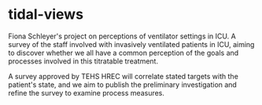# tidal-views
Fiona Schleyer's project on perceptions of ventilator settings in ICU. A survey of the staff involved with invasively ventilated patients in ICU, aiming to discover whether we all have a common perception of the goals and processes involved in this titratable treatment.

A survey approved by TEHS HREC will correlate stated targets with the patient's state, and we aim to publish the preliminary investigation and refine the survey to examine process measures.
